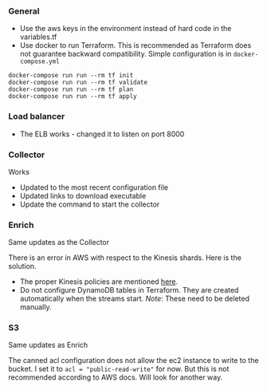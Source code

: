 

### General
- Use the aws keys in the environment instead of hard code in the variables.tf
- Use docker to run Terraform. This is recommended as Terraform does not guarantee backward compatibility.  Simple configuration is in `docker-compose.yml`
```
docker-compose run run --rm tf init
docker-compose run run --rm tf validate
docker-compose run run --rm tf plan
docker-compose run run --rm tf apply
```

### Load balancer
- The ELB works - changed it to listen on port 8000

### Collector
Works
- Updated to the most recent configuration file
- Updated links to download executable
- Update the command to start the collector


### Enrich
Same updates as the Collector

There is an error in AWS with respect to the Kinesis shards. Here is the solution.
- The proper Kinesis policies are mentioned [here](https://stackoverflow.com/questions/48322207/amazon-kinesis-caught-exception-while-syncing-kinesis-shards-and-leases).
- Do not configure DynamoDB tables in Terraform. They are created automatically when the streams start.  *Note*: These need to be deleted manually.  

### S3
Same updates as Enrich

The canned acl configuration does not allow the ec2 instance to write to the bucket. I set it to `acl = "public-read-write"` for now. But this is not recommended according to AWS docs. Will look for another way.
